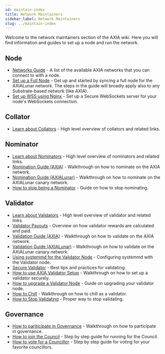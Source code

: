```yaml
---
id: maintain-index
title: Network Maintainers
sidebar_label: Network Maintainers
slug: ../maintain-index
---
```


Welcome to the network maintainers section of the AXIA wiki. Here you will find information and
guides to set up a node and run the network.

## Node

- [Networks Guide](maintain-networks.md) - A list of the available AXIA networks that you can
  connect to with a node.
- [Set up a Full Node](maintain-sync.md) - Get up and started by syncing a full node for the AXIALunar
  network. The steps in the guide will broadly apply also to any Substrate-based network (like
  AXIA).
- [Set up WSS using Nginx](maintain-wss.md) - Set up a Secure WebSockets server for your node's
  WebSockets connection.

## Collator

- [Learn about Collators](../learn/learn-collator.md) - High level overview of collators and related links.

## Nominator

- [Learn about Nominators](../learn/learn-nominator.md) - High level overview of nominators and related
  links.
- [Nomination Guide (AXIA)](maintain-guides-how-to-nominate-AXIA.md) - Walkthrough on how to
  nominate on the AXIA network.
- [Nomination Guide (AXIALunar)](axialunar/maintain-guides-how-to-nominate-axialunar.md) - Walkthrough on how to
  nominate on the AXIALunar canary network.
- [How to stop being a Nominator](maintain-guides-how-to-unbond.md) - Guide on how to stop
  nominating.

## Validator

- [Learn about Validators](../learn/learn-validator.md) - High level overview of validator and related links.
- [Validator Payouts](maintain-guides-validator-payout.md) - Overview on how validator rewards are
  calculated and paid.
- [Validation Guide (AXIA)](maintain-guides-how-to-validate-AXIA.md) - Walkthrough on how to
  validate on the AXIA network.
- [Validation Guide (AXIALunar)](axialunar/maintain-guides-how-to-validate-axialunar.md) - Walkthrough on how to
  validate on the AXIALunar canary network.
- [Using systemmd for the Validator Node](maintain-guides-how-to-systemd.md) - Configuring systemmd
  with the Validator node.
- [Secure Validator](maintain-guides-secure-validator.md) - Best tips and practices for validating.
- [How to use AXIA Validator Setup](maintain-guides-how-to-use-AXIA-validator-setup.md) -
  Walkthrough on how to set up a validator securely.
- [How to upgrade a Validator Node](maintain-guides-how-to-upgrade.md) - Guide on upgrading your
  validator node.
- [How to Chill](maintain-guides-how-to-chill.md) - Walkthrough on how to chill as a validator.
- [How to Stop Validating](maintain-guides-how-to-stop-validating.md) - Proper way to stop
  validating.

## Governance

- [How to pariticipate in Governance](maintain-guides-democracy.md) - Walkthrough on how to
  participate in governance.
- [How to join the Council][join the council] - Step by step guide for running for the Council.
- [How to vote for a Councillor][vote for councillors] - Step by step guide for voting for your
  favorite councillors.

[join the council]: maintain-guides-how-to-join-council.md
[vote for councillors]: maintain-guides-how-to-vote-councillor.md

